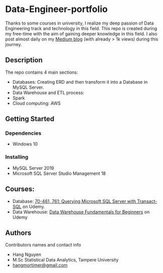 # Data-Engineer-portfolio

Thanks to some courses in university, I realize my deep passion of Data Engineering track and technology in this field.
This repo is created during my free-time with the aim of gaining deeper knowledge in this field.
I also post almost daily on my [Medium blog](https://hangmortimer.medium.com/) (with already > 1k views) during this journey. 

## Description

The repo contains 4 main sections:
- Databases: Creating ERD and then  transform it into a Database in MySQL Server.
- Data Warehouse and ETL process:
- Spark
- Cloud computing: AWS

## Getting Started

### Dependencies

* Windows 10

### Installing

* MySQL Server 2019
* Microsoft SQL Server Studio Management 18

## Courses:
- Database:  [70-461, 761: Querying Microsoft SQL Server with Transact-SQL](https://funix.udemy.com/course-dashboard-redirect/?course_id=555384) on Udemy.
- Data Warehouse: [Data Warehouse Fundamentals for Beginners](https://funix.udemy.com/course/data-warehouse-fundamentals-for-beginners/learn/lecture/17728284?start=120#content) on Udemy

## Authors

Contributors names and contact info

* Hang Nguyen 
* M.Sc Statistical Data Analytics, Tampere University
* hangmortimer@gmail.com


